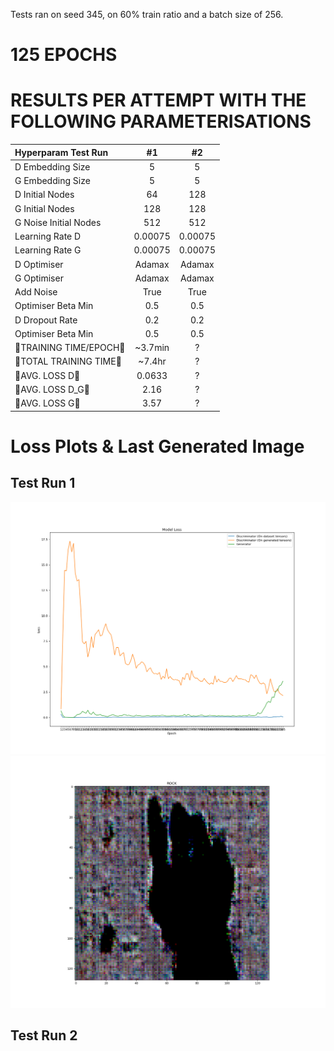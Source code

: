 Tests ran on seed 345, on 60% train ratio and a batch size of 256.

# 125 EPOCHS

# RESULTS PER ATTEMPT WITH THE FOLLOWING PARAMETERISATIONS

| Hyperparam Test Run       |   #1      |   #2         |
| :---------                | :-:       | :-:          | 
| D Embedding Size          | 5         |   5          | 
| G Embedding Size          | 5         |   5          |  
| D Initial Nodes           | 64        |   128        |  
| G Initial Nodes           | 128       |   128        |  
| G Noise Initial Nodes     | 512       |   512        |   
| Learning Rate D           | 0.00075   |   0.00075    | 
| Learning Rate G           | 0.00075   |   0.00075    | 
| D Optimiser               | Adamax    |   Adamax     |   
| G Optimiser               | Adamax    |   Adamax     |   
| Add Noise                 | True      |   True       |   
| Optimiser Beta Min        | 0.5       |   0.5        |  
| D Dropout Rate            | 0.2       |   0.2        |   
| Optimiser Beta Min        | 0.5       |   0.5        |   
| 🔴TRAINING TIME/EPOCH🔴    | ~3.7min   |   ?          |    
| 🔴TOTAL TRAINING TIME🔴    | ~7.4hr    |   ?          |   
| 🔴AVG. LOSS D🔴            | 0.0633    |   ?          |  
| 🔴AVG. LOSS D_G🔴          | 2.16      |   ?          |   
| 🔴AVG. LOSS G🔴            | 3.57      |   ?          |   

# Loss Plots & Last Generated Image

## Test Run 1
![Models Loss Plot](img/125_epochs/1/evaluation.png "Models Loss Plot")
![Last Generated Image](img/125_epochs/1/trainingSample.png "Last Generated Image")

## Test Run 2